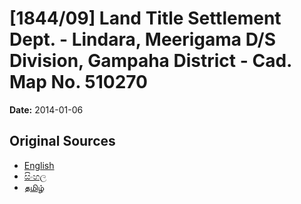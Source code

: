 # [1844/09] Land Title Settlement Dept. - Lindara, Meerigama D/S Division, Gampaha District - Cad. Map No. 510270

**Date:** 2014-01-06

## Original Sources

- [English](https://documents.gov.lk/view/extra-gazettes/2014/1/1844-09_E.pdf)
- [සිංහල](https://documents.gov.lk/view/extra-gazettes/2014/1/1844-09_S.pdf)
- [தமிழ்](https://documents.gov.lk/view/extra-gazettes/2014/1/1844-09_T.pdf)
